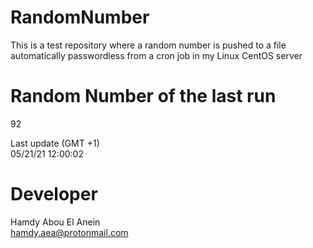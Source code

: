 # RandomNumber    
This is a test repository where a random number is pushed to a file automatically passwordless from a cron job in my Linux CentOS server    
# Random Number of the last run   
92
      
Last update (GMT +1)    
05/21/21 12:00:02
# Developer    
Hamdy Abou El Anein   
hamdy.aea@protonmail.com
